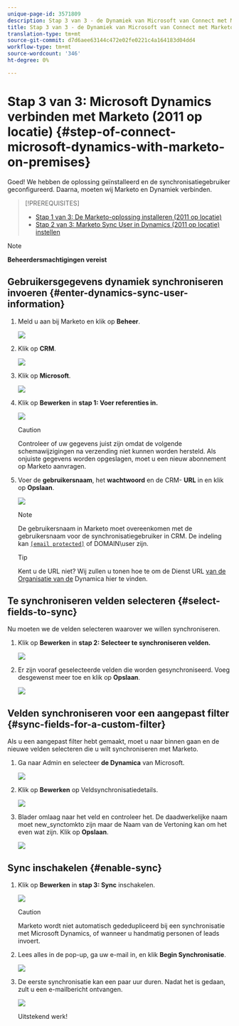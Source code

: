 ```yaml
---
unique-page-id: 3571809
description: Stap 3 van 3 - de Dynamiek van Microsoft van Connect met Marketo (2011 op-Premises) - Marketo Docs - de Documentatie van het Product
title: Stap 3 van 3 - de Dynamiek van Microsoft van Connect met Marketo (2011 op-Premises)
translation-type: tm+mt
source-git-commit: d7d6aee63144c472e02fe0221c4a164183d04dd4
workflow-type: tm+mt
source-wordcount: '346'
ht-degree: 0%

---
```



# Stap 3 van 3: Microsoft Dynamics verbinden met Marketo (2011 op locatie) {#step-of-connect-microsoft-dynamics-with-marketo-on-premises}

Goed! We hebben de oplossing geïnstalleerd en de synchronisatiegebruiker geconfigureerd. Daarna, moeten wij Marketo en Dynamiek verbinden.

>[!PREREQUISITES]
>
>* [Stap 1 van 3: De Marketo-oplossing installeren (2011 op locatie)](step-1-of-3-install.md)
>* [Stap 2 van 3: Marketo Sync User in Dynamics (2011 op locatie) instellen](step-2-of-3-set-up.md)


>[!NOTE]
>
>**Beheerdersmachtigingen vereist**

## Gebruikersgegevens dynamiek synchroniseren invoeren {#enter-dynamics-sync-user-information}

1. Meld u aan bij Marketo en klik op **Beheer**.

   ![](assets/login-admin.png)

1. Klik op **CRM**.

   ![](assets/image2014-12-11-11-3a53-3a59.png)

1. Klik op **Microsoft**.

   ![](assets/image2014-12-11-11-3a54-3a10.png)

1. Klik op **Bewerken** in **stap 1: Voer referenties in.**

   ![](assets/image2014-12-11-11-3a54-3a19.png)

   >[!CAUTION]
   >
   >Controleer of uw gegevens juist zijn omdat de volgende schemawijzigingen na verzending niet kunnen worden hersteld. Als onjuiste gegevens worden opgeslagen, moet u een nieuw abonnement op Marketo aanvragen.

1. Voer de **gebruikersnaam**, het **wachtwoord** en de CRM- **URL** in en klik op **Opslaan**.

   ![](assets/image2015-4-2-14-3a50-3a7.png)

   >[!NOTE]
   >
   >De gebruikersnaam in Marketo moet overeenkomen met de gebruikersnaam voor de synchronisatiegebruiker in CRM. De indeling kan [`[email protected]`](http://docs.marketo.com/cdn-cgi/l/email-protection#a0d5d3c5d2e0c4cfcdc1c9ce8ec3cfcd) of DOMAIN\user zijn.

   >[!TIP]
   >
   >Kent u de URL niet? Wij zullen u tonen hoe te om de Dienst URL [van de Organisatie van de](../../../../../product-docs/crm-sync/microsoft-dynamics-sync/sync-setup/view-the-organization-service-url.md) Dynamica hier te vinden.

## Te synchroniseren velden selecteren {#select-fields-to-sync}

Nu moeten we de velden selecteren waarover we willen synchroniseren.

1. Klik op **Bewerken** in **stap 2: Selecteer te synchroniseren velden.**

   ![](assets/image2015-3-16-9-51-28a.png)

1. Er zijn vooraf geselecteerde velden die worden gesynchroniseerd. Voeg desgewenst meer toe en klik op **Opslaan**.

   ![](assets/image2016-8-25-13-3a26-3a14.png)

## Velden synchroniseren voor een aangepast filter {#sync-fields-for-a-custom-filter}

Als u een aangepast filter hebt gemaakt, moet u naar binnen gaan en de nieuwe velden selecteren die u wilt synchroniseren met Marketo.

1. Ga naar Admin en selecteer **de Dynamica** van Microsoft.

   ![](assets/image2015-10-9-9-3a50-3a9.png)

1. Klik op **Bewerken** op Veldsynchronisatiedetails.

   ![](assets/image2015-10-9-9-3a52-3a23.png)

1. Blader omlaag naar het veld en controleer het. De daadwerkelijke naam moet new_synctomkto zijn maar de Naam van de Vertoning kan om het even wat zijn. Klik op **Opslaan**.

   ![](assets/image2016-8-25-14-3a14-3a57.png)

## Sync inschakelen {#enable-sync}

1. Klik op **Bewerken** in **stap 3: Sync** inschakelen.

   ![](assets/image2015-3-16-9-52-2b.png)

   >[!CAUTION]
   >
   >Marketo wordt niet automatisch gededupliceerd bij een synchronisatie met Microsoft Dynamics, of wanneer u handmatig personen of leads invoert.

1. Lees alles in de pop-up, ga uw e-mail in, en klik **Begin Synchronisatie**.

   ![](assets/image2015-3-30-14-3a23-3a13.png)

1. De eerste synchronisatie kan een paar uur duren. Nadat het is gedaan, zult u een e-mailbericht ontvangen.

   ![](assets/image2014-12-11-11-3a55-3a15.png)

   Uitstekend werk!
